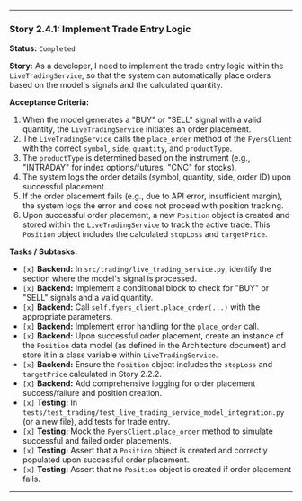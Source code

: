 ---

### **Story 2.4.1: Implement Trade Entry Logic**

**Status:** `Completed`

**Story:**
As a developer, I need to implement the trade entry logic within the `LiveTradingService`, so that the system can automatically place orders based on the model's signals and the calculated quantity.

**Acceptance Criteria:**
1.  When the model generates a "BUY" or "SELL" signal with a valid quantity, the `LiveTradingService` initiates an order placement.
2.  The `LiveTradingService` calls the `place_order` method of the `FyersClient` with the correct `symbol`, `side`, `quantity`, and `productType`.
3.  The `productType` is determined based on the instrument (e.g., "INTRADAY" for index options/futures, "CNC" for stocks).
4.  The system logs the order details (symbol, quantity, side, order ID) upon successful placement.
5.  If the order placement fails (e.g., due to API error, insufficient margin), the system logs the error and does not proceed with position tracking.
6.  Upon successful order placement, a new `Position` object is created and stored within the `LiveTradingService` to track the active trade. This `Position` object includes the calculated `stopLoss` and `targetPrice`.

**Tasks / Subtasks:**
-   `[x]` **Backend:** In `src/trading/live_trading_service.py`, identify the section where the model's signal is processed.
-   `[x]` **Backend:** Implement a conditional block to check for "BUY" or "SELL" signals and a valid quantity.
-   `[x]` **Backend:** Call `self.fyers_client.place_order(...)` with the appropriate parameters.
-   `[x]` **Backend:** Implement error handling for the `place_order` call.
-   `[x]` **Backend:** Upon successful order placement, create an instance of the `Position` data model (as defined in the Architecture document) and store it in a class variable within `LiveTradingService`.
-   `[x]` **Backend:** Ensure the `Position` object includes the `stopLoss` and `targetPrice` calculated in Story 2.2.2.
-   `[x]` **Backend:** Add comprehensive logging for order placement success/failure and position creation.
-   `[x]` **Testing:** In `tests/test_trading/test_live_trading_service_model_integration.py` (or a new file), add tests for trade entry.
-   `[x]` **Testing:** Mock the `FyersClient.place_order` method to simulate successful and failed order placements.
-   `[x]` **Testing:** Assert that a `Position` object is created and correctly populated upon successful order placement.
-   `[x]` **Testing:** Assert that no `Position` object is created if order placement fails.

---